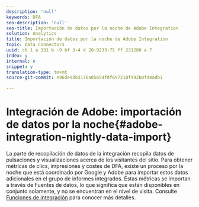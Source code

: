 ```yaml
---
description: 'null'
keywords: DFA
seo-description: 'null'
seo-title: Importación de datos por la noche de Adobe Integration
solution: Analytics
title: Importación de datos por la noche de Adobe Integration
topic: Data Connectors
uuid: cb 1 a 331 b -9 bf 3-4 d 20-9233-75 ff 231280 a 7
index: y
internal: n
snippet: y
translation-type: tm+mt
source-git-commit: e96de98b3176a05654fdf697210f992b0fd4adb1

---
```



# Integración de Adobe: importación de datos por la noche{#adobe-integration-nightly-data-import}

La parte de recopilación de datos de la integración recopila datos de pulsaciones y visualizaciones acerca de los visitantes del sitio. Para obtener métricas de clics, impresiones y costes de DFA, existe un proceso por la noche que está coordinado por Google y Adobe para importar estos datos adicionales en el grupo de informes integrados. Estas métricas se importan a través de Fuentes de datos, lo que significa que están disponibles en conjunto solamente, y no se encuentran en el nivel de visita. Consulte [Funciones de integración](../dfa-data-connector-analytics/dfa-integration-features.md#concept-ff93289d1662410e98f62c200394b3e3) para conocer más detalles.

